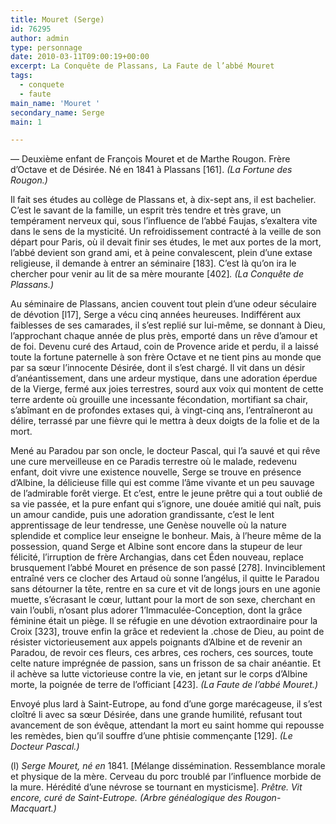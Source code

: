 ```yaml
---
title: Mouret (Serge)
id: 76295
author: admin
type: personnage
date: 2010-03-11T09:00:19+00:00
excerpt: La Conquête de Plassans, La Faute de l’abbé Mouret
tags:
  - conquete
  - faute
main_name: 'Mouret '
secondary_name: Serge
main: 1

---
```

— Deuxième enfant de François Mouret et de Marthe Rougon. Frère d’Octave et de Désirée. Né en 1841 à Plassans [161]. _(La Fortune des Rougon.)_

Il fait ses études au collège de Plassans et, à dix-sept ans, il est bachelier. C’est le savant de la famille, un esprit très tendre et très grave, un tempérament nerveux qui, sous l’influence de l’abbé Faujas, s’exaltera vite dans le sens de la mysticité. Un refroidissement contracté à la veille de son départ pour Paris, où il devait finir ses études, le met aux portes de la mort, l’abbé devient son grand ami, et à peine convalescent, plein d’une extase religieuse, il demande à entrer an séminaire [183]. C’est là qu’on ira le chercher pour venir au lit de sa mère mourante [402]_. (La Conquête de Plassans.)_

Au séminaire de Plassans, ancien couvent tout plein d’une odeur séculaire de dévotion [l17], Serge a vécu cinq années heureuses. Indifférent aux faiblesses de ses camarades, il s’est replié sur lui-même, se donnant à Dieu, l’approchant chaque année de plus près, emporté dans un rêve d’amour et de foi. Devenu curé des Artaud, coin de Provence aride et perdu, il a laissé toute la fortune paternelle à son frère Octave et ne tient pins au monde que par sa sœur l’innocente Désirée, dont il s’est chargé. Il vit dans un désir d’anéantissement, dans une ardeur mystique, dans une adoration éperdue de la Vierge, fermé aux joies terrestres, sourd aux voix qui montent de cette terre ardente où grouille une incessante fécondation, mortifiant sa chair, s’abîmant en de profondes extases qui, à vingt-cinq ans, l’entraîneront au délire, terrassé par une fièvre qui le mettra à deux doigts de la folie et de la mort.

Mené au Paradou par son oncle, le docteur Pascal, qui l’a sauvé et qui rêve une cure merveilleuse en ce Paradis terrestre où le malade, redevenu enfant, doit vivre une existence nouvelle, Serge se trouve en présence d’Albine, la délicieuse fille qui est comme l’âme vivante et un peu sauvage de l’admirable forêt vierge. Et c’est, entre le jeune prêtre qui a tout oublié de sa vie passée, et la pure enfant qui s’ignore, une douée amitié qui naît, puis un amour candide, puis une adoration grandissante, c’est le lent apprentissage de leur tendresse, une Genèse nouvelle où la nature splendide et complice leur enseigne le bonheur. Mais, à l’heure même de la possession, quand Serge et Albine sont encore dans la stupeur de leur félicité, l’irruption de frère Archangias, dans cet Éden nouveau, replace brusquement l’abbé Mouret en présence de son passé [278]. Invinciblement entraîné vers ce clocher des Artaud où sonne l’angélus, il quitte le Paradou sans détourner la tête, rentre en sa cure et vit de longs jours en une agonie muette, s’écrasant le cœur, luttant pour la mort de son sexe, cherchant en vain l’oubli, n’osant plus adorer 1’Immaculée-Conception, dont la grâce féminine était un piège. Il se réfugie en une dévotion extraordinaire pour la Croix [323], trouve enfin la grâce et redevient la .chose de Dieu, au point de résister victorieusement aux appels poignants d’Albine et de revenir an Paradou, de revoir ces fleurs, ces arbres, ces rochers, ces sources, toute celte nature imprégnée de passion, sans un frisson de sa chair anéantie. Et il achève sa lutte victorieuse contre la vie, en jetant sur le corps d’Albine morte, la poignée de terre de l’officiant [423]. _(La Faute de l’abbé Mouret.)_

Envoyé plus lard à Saint-Eutrope, au fond d’une gorge marécageuse, il s’est cloîtré li avec sa sœur Désirée, dans une grande humilité, refusant tout avancement de son évêque, attendant la mort eu saint homme qui repousse les remèdes, bien qu’il souffre d’une phtisie commençante [129]. _(Le Docteur Pascal.)_

(l) _Serge Mouret, né en_ 1841. [Mélange dissémination. Ressemblance morale et physique de la mère. Cerveau du porc troublé par l’influence morbide de la mure. Hérédité d’une névrose se tournant en mysticisme]. _Prêtre. Vit encore, curé de Saint-Eutrope. (Arbre généalogique des Rougon-Macquart.)_